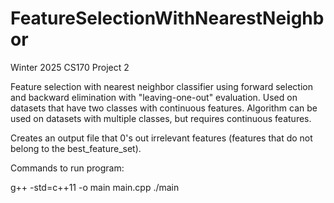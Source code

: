 # FeatureSelectionWithNearestNeighbor
Winter 2025 CS170 Project 2

Feature selection with nearest neighbor classifier using forward selection and backward elimination with "leaving-one-out" evaluation. Used on datasets that have two classes with continuous features. Algorithm can be used on datasets with multiple classes, but requires continuous features.

Creates an output file that 0's out irrelevant features (features that do not belong to the best_feature_set).

Commands to run program:

g++ -std=c++11 -o main main.cpp
./main